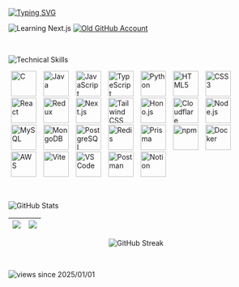 <!---
pritam1717m/pritam1717m is a ✨ special ✨ repository because its `README.md` (this file) appears on your GitHub profile.
You can click the Preview link to take a look at your changes.
--->
[![Typing SVG](https://readme-typing-svg.herokuapp.com?font=Orbitron&weight=600&size=42&pause=1000&color=06D1D1&vCenter=true&width=600&height=82&lines=Hello+From+Pritam+...;Full+Stack+Web+Developer;Programmer;Check+My+Repositories)](https://git.io/typing-svg)
    
![Learning Next.js](https://img.shields.io/badge/🌱_Learning-Next.js-139191?style=for-the-badge)
[![Old GitHub Account](https://img.shields.io/badge/😭_Old_Account-pritammandal1717-139191?style=for-the-badge)](https://github.com/pritammandal1717)

<br/>

![Technical Skills](https://img.shields.io/badge/Technical%20Skills-117185?style=for-the-badge)
<p align="left">
  <img src="https://img.icons8.com/color/90/c-programming.png" alt="C" width="50" height="50" hspace="5"/>
  <img src="https://cdn.jsdelivr.net/gh/devicons/devicon@latest/icons/java/java-original.svg" alt="Java" width="50" height="50" hspace="5"/>
  <img src="https://cdn.jsdelivr.net/gh/devicons/devicon@latest/icons/javascript/javascript-original.svg" alt="JavaScript" width="50" height="50" hspace="5" />
  <img src="https://cdn.jsdelivr.net/gh/devicons/devicon@latest/icons/typescript/typescript-original.svg" alt="TypeScript" width="50" height="50" hspace="5"/>
  <img src="https://cdn.jsdelivr.net/gh/devicons/devicon@latest/icons/python/python-original.svg" alt="Python" width="50" height="50" hspace="5"/>
  <img src="https://cdn.jsdelivr.net/gh/devicons/devicon@latest/icons/html5/html5-original.svg" alt="HTML5" width="50" height="50" hspace="5"/>
  <img src="https://cdn.jsdelivr.net/gh/devicons/devicon@latest/icons/css3/css3-original.svg" alt="CSS3" width="50" height="50" hspace="5"/>
  <img src="https://cdn.jsdelivr.net/gh/devicons/devicon@latest/icons/react/react-original.svg" alt="React" width="50" height="50" hspace="5"/>
  <img src="https://cdn.jsdelivr.net/gh/devicons/devicon@latest/icons/redux/redux-original.svg" alt="Redux" width="50" height="50" hspace="5"/>
  <img src="https://cdn.jsdelivr.net/gh/devicons/devicon@latest/icons/nextjs/nextjs-original.svg" alt="Next.js" width="50" height="50" hspace="5"/>
  <img src="https://cdn.jsdelivr.net/gh/devicons/devicon@latest/icons/tailwindcss/tailwindcss-original.svg" alt="Tailwind CSS" width="50" height="50" hspace="5"/>
  <img src="https://hono.dev/favicon.ico" alt="Hono.js" width="50" height="50" hspace="5"/>
  <img src="https://cdn.jsdelivr.net/gh/devicons/devicon@latest/icons/cloudflare/cloudflare-original.svg" alt="Cloudflare" width="50" height="50" hspace="5"/>
  <img src="https://img.icons8.com/color/90/nodejs.png" alt="Node.js" width="50" height="50" hspace="5"/>
  <img src="https://cdn.jsdelivr.net/gh/devicons/devicon@latest/icons/mysql/mysql-original-wordmark.svg" alt="MySQL" width="50" height="50" hspace="5"/>
  <img src="https://cdn.jsdelivr.net/gh/devicons/devicon@latest/icons/mongodb/mongodb-plain-wordmark.svg" alt="MongoDB" width="50" height="50" hspace="5"/>
  <img src="https://cdn.jsdelivr.net/gh/devicons/devicon@latest/icons/postgresql/postgresql-plain-wordmark.svg" alt="PostgreSQL" width="50" height="50" hspace="5"/>
  <img src="https://cdn.jsdelivr.net/gh/devicons/devicon@latest/icons/redis/redis-original-wordmark.svg" alt="Redis" width="50" height="50" hspace="5"/>
  <img src="https://cdn.jsdelivr.net/gh/devicons/devicon@latest/icons/prisma/prisma-original.svg" alt="Prisma" width="50" height="50" hspace="5"/>
  <img src="https://cdn.jsdelivr.net/gh/devicons/devicon@latest/icons/npm/npm-original-wordmark.svg" alt="npm" width="50" height="50" hspace="5"/>
  <img src="https://cdn.jsdelivr.net/gh/devicons/devicon@latest/icons/docker/docker-original.svg" alt="Docker" width="50" height="50" hspace="5"/>
  <img src="https://cdn.jsdelivr.net/gh/devicons/devicon@latest/icons/amazonwebservices/amazonwebservices-plain-wordmark.svg" alt="AWS" width="50" height="50" hspace="5"/>
  <img src="https://cdn.jsdelivr.net/gh/devicons/devicon@latest/icons/vitejs/vitejs-original.svg" alt="Vite" width="50" height="50" hspace="5"/>
  <img src="https://cdn.jsdelivr.net/gh/devicons/devicon@latest/icons/vscode/vscode-original.svg" alt="VS Code" width="50" height="50" hspace="5"/>
  <img src="https://cdn.jsdelivr.net/gh/devicons/devicon@latest/icons/postman/postman-original.svg" alt="Postman" width="50" height="50" hspace="5"/>
  <img src="https://cdn.jsdelivr.net/gh/devicons/devicon@latest/icons/notion/notion-original.svg" alt="Notion" width="50" height="50" hspace="5"/>
</p>
<br/>

![GitHub Stats](https://img.shields.io/badge/Github%20Stats-117185?style=for-the-badge)

| ![](https://github-readme-stats.vercel.app/api?username=pritam1717m&theme=radical&_border=false&include_all_commits=true&count_private=true) | ![](https://github-readme-stats.vercel.app/api/top-langs/?username=pritam1717m&theme=radical&border=false&include_all_commits=true&count_private=true&layout=compact) |
| ------------- | ------------- |

<p align="center">
  <img src="https://github-readme-streak-stats.herokuapp.com/?user=pritam1717m&theme=radical&hide_border=false" alt="GitHub Streak"/>
</p>

<br/>

![views since 2025/01/01](https://visitor-badge-deno.deno.dev/pritam1717m.pritam1717m.svg)
